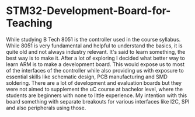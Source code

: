 # STM32-Development-Board-for-Teaching
While studying B Tech 8051 is the controller used in the course syllabus. While 8051 is very fundamental and helpful to understand the basics, it is quite old and not always industry relevant.  It's said to learn something, the best way is to make it. After a lot of exploring I decided what better way to learn ARM is to make a development board. This would expose us to most of the interfaces of the controller while also providing us with exposure to essential skills like schematic design, PCB manufacturing and SMD soldering.  There are a lot of development and evaluation boards but they were not aimed to supplement the uC course at bachelor level, where the students are beginners with none to little experience.  My intention with this board something with separate breakouts for various interfaces like I2C, SPI and also peripherals using those.

